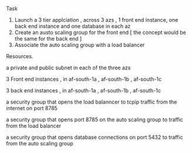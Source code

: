 Task 

1. Launch a 3 tier applciation , across 3 azs , 1 front end instance, one back end instance and one database in each az
2. Create an austo scaling group for the front end [ the concept would be the same for the back end ]
3. Associate the auto scaling group with a load balancer 

Resources.

a private and public subnet in each of the three azs 

3 Front end instances , in af-south-1a , af-south-1b , af-south-1c

3 back end instances , in af-south-1a , af-south-1b , af-south-1c


a security group that opens the load balanncer to tcpip traffic from the internet  on port 8785

a security group that opens port 8785 on the auto scaling group  to traffic from the load balancer

a security group that opens database connections on port 5432 to traffic from the auto scaling group

